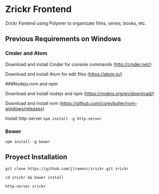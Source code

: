 # Zrickr Frontend

Zrickr Fontend using Polymer to organizate films, series, books, etc.

## Previous Requirements on Windows

### Cmder and Atom

Download and install Cmder for console commands (http://cmder.net/)

Download and install Atom for edit files (https://atom.io/)

###Nodejs,nvm and npm

Download and install nodejs and npm (https://nodejs.org/en/download/)

Download and install nvm (https://github.com/coreybutler/nvm-windows/releases)

Install http-server `npm install -g http-server`

### Bower

`npm install -g bower`

## Proyect Installation

`git clone https://github.com/jlramosr/zrickr.git zrickr`

`cd zrickr && bower install`

`http-server zrickr`
